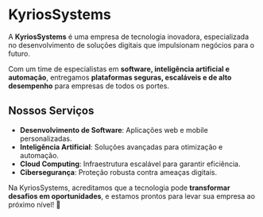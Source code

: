 # KyriosSystems

A **KyriosSystems** é uma empresa de tecnologia inovadora, especializada no desenvolvimento de soluções digitais que impulsionam negócios para o futuro.  

Com um time de especialistas em **software, inteligência artificial e automação**, entregamos **plataformas seguras, escaláveis e de alto desempenho** para empresas de todos os portes.  

## Nossos Serviços
- **Desenvolvimento de Software**: Aplicações web e mobile personalizadas.  
- **Inteligência Artificial**: Soluções avançadas para otimização e automação.  
- **Cloud Computing**: Infraestrutura escalável para garantir eficiência.  
- **Cibersegurança**: Proteção robusta contra ameaças digitais.  

Na KyriosSystems, acreditamos que a tecnologia pode **transformar desafios em oportunidades**, e estamos prontos para levar sua empresa ao próximo nível! 🚀
